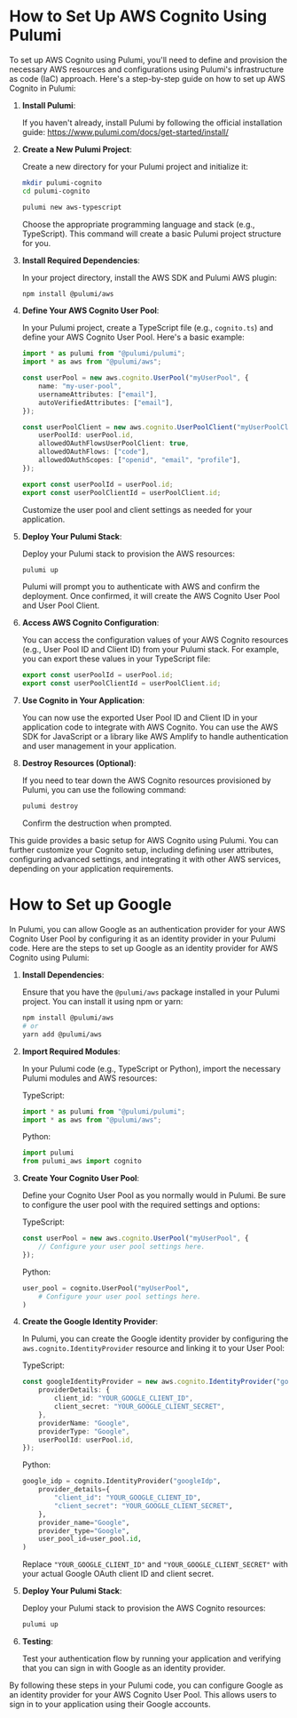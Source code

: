 # How to Set Up AWS Cognito Using Pulumi

To set up AWS Cognito using Pulumi, you'll need to define and provision the necessary AWS resources and configurations using Pulumi's infrastructure as code (IaC) approach. Here's a step-by-step guide on how to set up AWS Cognito in Pulumi:

1. **Install Pulumi**:

   If you haven't already, install Pulumi by following the official installation guide: https://www.pulumi.com/docs/get-started/install/

2. **Create a New Pulumi Project**:

   Create a new directory for your Pulumi project and initialize it:

   ```bash
   mkdir pulumi-cognito
   cd pulumi-cognito

   pulumi new aws-typescript
   ```

   Choose the appropriate programming language and stack (e.g., TypeScript). This command will create a basic Pulumi project structure for you.

3. **Install Required Dependencies**:

   In your project directory, install the AWS SDK and Pulumi AWS plugin:

   ```bash
   npm install @pulumi/aws
   ```

4. **Define Your AWS Cognito User Pool**:

   In your Pulumi project, create a TypeScript file (e.g., `cognito.ts`) and define your AWS Cognito User Pool. Here's a basic example:

   ```typescript
   import * as pulumi from "@pulumi/pulumi";
   import * as aws from "@pulumi/aws";

   const userPool = new aws.cognito.UserPool("myUserPool", {
       name: "my-user-pool",
       usernameAttributes: ["email"],
       autoVerifiedAttributes: ["email"],
   });

   const userPoolClient = new aws.cognito.UserPoolClient("myUserPoolClient", {
       userPoolId: userPool.id,
       allowedOAuthFlowsUserPoolClient: true,
       allowedOAuthFlows: ["code"],
       allowedOAuthScopes: ["openid", "email", "profile"],
   });

   export const userPoolId = userPool.id;
   export const userPoolClientId = userPoolClient.id;
   ```

   Customize the user pool and client settings as needed for your application.

5. **Deploy Your Pulumi Stack**:

   Deploy your Pulumi stack to provision the AWS resources:

   ```bash
   pulumi up
   ```

   Pulumi will prompt you to authenticate with AWS and confirm the deployment. Once confirmed, it will create the AWS Cognito User Pool and User Pool Client.

6. **Access AWS Cognito Configuration**:

   You can access the configuration values of your AWS Cognito resources (e.g., User Pool ID and Client ID) from your Pulumi stack. For example, you can export these values in your TypeScript file:

   ```typescript
   export const userPoolId = userPool.id;
   export const userPoolClientId = userPoolClient.id;
   ```

7. **Use Cognito in Your Application**:

   You can now use the exported User Pool ID and Client ID in your application code to integrate with AWS Cognito. You can use the AWS SDK for JavaScript or a library like AWS Amplify to handle authentication and user management in your application.

8. **Destroy Resources (Optional)**:

   If you need to tear down the AWS Cognito resources provisioned by Pulumi, you can use the following command:

   ```bash
   pulumi destroy
   ```

   Confirm the destruction when prompted.

This guide provides a basic setup for AWS Cognito using Pulumi. You can further customize your Cognito setup, including defining user attributes, configuring advanced settings, and integrating it with other AWS services, depending on your application requirements.

# How to Set up Google 

In Pulumi, you can allow Google as an authentication provider for your AWS Cognito User Pool by configuring it as an identity provider in your Pulumi code. Here are the steps to set up Google as an identity provider for AWS Cognito using Pulumi:

1. **Install Dependencies**:

   Ensure that you have the `@pulumi/aws` package installed in your Pulumi project. You can install it using npm or yarn:

   ```bash
   npm install @pulumi/aws
   # or
   yarn add @pulumi/aws
   ```

2. **Import Required Modules**:

   In your Pulumi code (e.g., TypeScript or Python), import the necessary Pulumi modules and AWS resources:

   TypeScript:

   ```typescript
   import * as pulumi from "@pulumi/pulumi";
   import * as aws from "@pulumi/aws";
   ```

   Python:

   ```python
   import pulumi
   from pulumi_aws import cognito
   ```

3. **Create Your Cognito User Pool**:

   Define your Cognito User Pool as you normally would in Pulumi. Be sure to configure the user pool with the required settings and options:

   TypeScript:

   ```typescript
   const userPool = new aws.cognito.UserPool("myUserPool", {
       // Configure your user pool settings here.
   });
   ```

   Python:

   ```python
   user_pool = cognito.UserPool("myUserPool",
       # Configure your user pool settings here.
   )
   ```

4. **Create the Google Identity Provider**:

   In Pulumi, you can create the Google identity provider by configuring the `aws.cognito.IdentityProvider` resource and linking it to your User Pool:

   TypeScript:

   ```typescript
   const googleIdentityProvider = new aws.cognito.IdentityProvider("googleIdp", {
       providerDetails: {
           client_id: "YOUR_GOOGLE_CLIENT_ID",
           client_secret: "YOUR_GOOGLE_CLIENT_SECRET",
       },
       providerName: "Google",
       providerType: "Google",
       userPoolId: userPool.id,
   });
   ```

   Python:

   ```python
   google_idp = cognito.IdentityProvider("googleIdp",
       provider_details={
           "client_id": "YOUR_GOOGLE_CLIENT_ID",
           "client_secret": "YOUR_GOOGLE_CLIENT_SECRET",
       },
       provider_name="Google",
       provider_type="Google",
       user_pool_id=user_pool.id,
   )
   ```

   Replace `"YOUR_GOOGLE_CLIENT_ID"` and `"YOUR_GOOGLE_CLIENT_SECRET"` with your actual Google OAuth client ID and client secret.

5. **Deploy Your Pulumi Stack**:

   Deploy your Pulumi stack to provision the AWS Cognito resources:

   ```bash
   pulumi up
   ```

6. **Testing**:

   Test your authentication flow by running your application and verifying that you can sign in with Google as an identity provider.

By following these steps in your Pulumi code, you can configure Google as an identity provider for your AWS Cognito User Pool. This allows users to sign in to your application using their Google accounts.